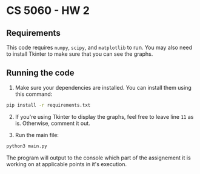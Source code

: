 # CS 5060 - HW 2

## Requirements

This code requires `numpy`, `scipy`, and `matplotlib` to run. You may also need to install Tkinter to make 
sure that you can see the graphs. 

## Running the code

1. Make sure your dependencies are installed. You can install them using this command:

```bash
pip install -r requirements.txt
```

2. If you're using Tkinter to display the graphs, feel free to leave line `11` as is. Otherwise, comment it out.

3. Run the main file:

```bash
python3 main.py
```

The program will output to the console which part of the assignement it is working on at applicable points in it's execution. 
